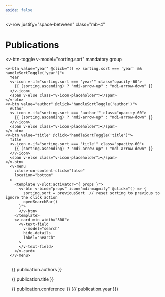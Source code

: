 ```yaml
---
aside: false
---
```


<script setup>
import { ref, onMounted, computed, watch } from 'vue'

const SORT_OPTIONS = {
  sort: ["year", "author", "title", "conference"],
  ascending: false  // boolean for ascending/descending order, true = ascending
}

const publications = ref([])

const sorting = ref({
  sort: "author",
  ascending: false
})

const previousSort = ref("author")

const search = ref("")
const searchOpen = ref(false)

// helper
function sortByAuthor(a, b, order) {
  const aFirstAuthor = a.authors.split(',')[0]
  const bFirstAuthor = b.authors.split(',')[0]
  const aLastName = aFirstAuthor.split(' ').pop()
  const bLastName = bFirstAuthor.split(' ').pop()
  return aLastName.localeCompare(bLastName) * order
}

const sortedPublications = computed(() => {
  // filter search string first
  let filteredPubs = [...publications.value]
  if (search.value !== "") {
    filteredPubs = filteredPubs.filter((p) => p.title.toLowerCase().includes(search.value.toLowerCase()))
  }

  return filteredPubs.sort((a, b) => {
    const sortKey = sorting.value.sort
    const order = sorting.value.ascending ? -1 : 1

    if (sortKey === "year") {
      if (a.year !== b.year) {
        return (b.year - a.year) * order
      }
      return sortByAuthor(a, b, 1)
    }

    if (sortKey === "author") {
      return sortByAuthor(a, b, order)
    }

    if (sortKey === "title") {
      return a.title.localeCompare(b.title) * order
    }

    if (sortKey === "conference") {
      return a.conference.localeCompare(b.conference) * order
    }

    return 0
  })
})

function handleSortToggle(v) {
  if (previousSort.value === v) {
    sorting.value.ascending = !sorting.value.ascending
  } else {
    previousSort.value = v
    sorting.value.ascending = false
  }
}

function openSearchBar() {
  searchOpen.value = true
}

onMounted(async () => {
  const response = await fetch('/assets/publications.json')
  publications.value = await response.json()
})
</script>

<style>
.publication {
  display: flex;
  flex-direction: row;
  margin-bottom: 20px;
  text-decoration: none !important;
  border-radius: 10px;
}

.publication:hover {
  background-color:rgb(245, 245, 245);
  color: #000!important;
}

.publication img {
  max-width: 150px;
  height: auto; /* Maintain aspect ratio */
  margin-right: 20px;
  object-fit: contain; /* Ensure the image fits within the container while maintaining aspect ratio */
}

.publication-info {
  flex: 1;
}

@media (max-width: 768px) {
  .publication {
    flex-direction: column;
  }

  .publication img {
    margin-right: 0;
    margin-bottom: 10px;
  }
}

.v-icon-placeholder {
  width: 16px; /* Width of the icon */
  height: 16px; /* Height of the icon */
  display: inline-block;
}
</style>
<span></span>
<v-row
  justify="space-between"
  class="mb-4"
>

# Publications

  <v-btn-toggle
    v-model="sorting.sort"
    mandatory
    group
  >
    <v-btn value="year" @click="() => sorting.sort === 'year' && handleSortToggle('year')">
      Year
      <v-icon v-if="sorting.sort === 'year'" class="opacity-60">
        {{ (sorting.ascending) ? "mdi-arrow-up" : "mdi-arrow-down" }}
      </v-icon>
      <span v-else class="v-icon-placeholder"></span>
    </v-btn>
    <v-btn value="author" @click="handleSortToggle('author')">
      Author
      <v-icon v-if="sorting.sort === 'author'" class="opacity-60">
        {{ (sorting.ascending) ? "mdi-arrow-up" : "mdi-arrow-down" }}
      </v-icon>
      <span v-else class="v-icon-placeholder"></span>
    </v-btn>
    <v-btn value="title" @click="handleSortToggle('title')">
      Title
      <v-icon v-if="sorting.sort === 'title'" class="opacity-60">
        {{ (sorting.ascending) ? "mdi-arrow-up" : "mdi-arrow-down" }}
      </v-icon>
      <span v-else class="v-icon-placeholder"></span>
    </v-btn>
      <v-menu 
        :close-on-content-click="false"
        location="bottom"
      >
        <template v-slot:activator="{ props }">
          <v-btn v-bind="props" icon="mdi-magnify" @click="() => {
            sorting.sort = previousSort  // reset sorting to previous to ignore the click action
            openSearchBar()
          }">
          </v-btn>
        </template>
        <v-card min-width="300">
          <v-text-field
            v-model="search"
            hide-details
            label="Search"
          >
          </v-text-field>
        </v-card>
      </v-menu>
  </v-btn-toggle>
</v-row>

<div class="container">
  <a v-for="publication in sortedPublications" :key="publication.title" :href="publication.link" class="publication">
    <img v-if="publication.image" :src="`../assets/images/publications/${publication.image.src}`" :alt="publication.image.alt">
    <div class="publication-info">
      <p>{{ publication.authors }}</p>
      <p>{{ publication.title }}</p>
      <p>{{ publication.conference }} ({{ publication.year }})</p>
    </div>
  </a>
</div>